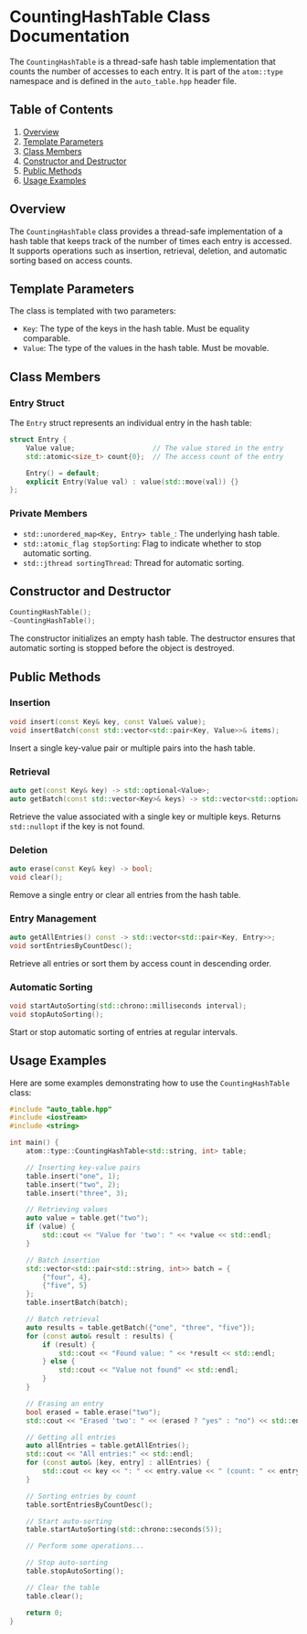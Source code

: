 # CountingHashTable Class Documentation

The `CountingHashTable` is a thread-safe hash table implementation that counts the number of accesses to each entry. It is part of the `atom::type` namespace and is defined in the `auto_table.hpp` header file.

## Table of Contents

1. [Overview](#overview)
2. [Template Parameters](#template-parameters)
3. [Class Members](#class-members)
4. [Constructor and Destructor](#constructor-and-destructor)
5. [Public Methods](#public-methods)
6. [Usage Examples](#usage-examples)

## Overview

The `CountingHashTable` class provides a thread-safe implementation of a hash table that keeps track of the number of times each entry is accessed. It supports operations such as insertion, retrieval, deletion, and automatic sorting based on access counts.

## Template Parameters

The class is templated with two parameters:

- `Key`: The type of the keys in the hash table. Must be equality comparable.
- `Value`: The type of the values in the hash table. Must be movable.

## Class Members

### Entry Struct

The `Entry` struct represents an individual entry in the hash table:

```cpp
struct Entry {
    Value value;                   // The value stored in the entry
    std::atomic<size_t> count{0};  // The access count of the entry

    Entry() = default;
    explicit Entry(Value val) : value(std::move(val)) {}
};
```

### Private Members

- `std::unordered_map<Key, Entry> table_`: The underlying hash table.
- `std::atomic_flag stopSorting`: Flag to indicate whether to stop automatic sorting.
- `std::jthread sortingThread`: Thread for automatic sorting.

## Constructor and Destructor

```cpp
CountingHashTable();
~CountingHashTable();
```

The constructor initializes an empty hash table. The destructor ensures that automatic sorting is stopped before the object is destroyed.

## Public Methods

### Insertion

```cpp
void insert(const Key& key, const Value& value);
void insertBatch(const std::vector<std::pair<Key, Value>>& items);
```

Insert a single key-value pair or multiple pairs into the hash table.

### Retrieval

```cpp
auto get(const Key& key) -> std::optional<Value>;
auto getBatch(const std::vector<Key>& keys) -> std::vector<std::optional<Value>>;
```

Retrieve the value associated with a single key or multiple keys. Returns `std::nullopt` if the key is not found.

### Deletion

```cpp
auto erase(const Key& key) -> bool;
void clear();
```

Remove a single entry or clear all entries from the hash table.

### Entry Management

```cpp
auto getAllEntries() const -> std::vector<std::pair<Key, Entry>>;
void sortEntriesByCountDesc();
```

Retrieve all entries or sort them by access count in descending order.

### Automatic Sorting

```cpp
void startAutoSorting(std::chrono::milliseconds interval);
void stopAutoSorting();
```

Start or stop automatic sorting of entries at regular intervals.

## Usage Examples

Here are some examples demonstrating how to use the `CountingHashTable` class:

```cpp
#include "auto_table.hpp"
#include <iostream>
#include <string>

int main() {
    atom::type::CountingHashTable<std::string, int> table;

    // Inserting key-value pairs
    table.insert("one", 1);
    table.insert("two", 2);
    table.insert("three", 3);

    // Retrieving values
    auto value = table.get("two");
    if (value) {
        std::cout << "Value for 'two': " << *value << std::endl;
    }

    // Batch insertion
    std::vector<std::pair<std::string, int>> batch = {
        {"four", 4},
        {"five", 5}
    };
    table.insertBatch(batch);

    // Batch retrieval
    auto results = table.getBatch({"one", "three", "five"});
    for (const auto& result : results) {
        if (result) {
            std::cout << "Found value: " << *result << std::endl;
        } else {
            std::cout << "Value not found" << std::endl;
        }
    }

    // Erasing an entry
    bool erased = table.erase("two");
    std::cout << "Erased 'two': " << (erased ? "yes" : "no") << std::endl;

    // Getting all entries
    auto allEntries = table.getAllEntries();
    std::cout << "All entries:" << std::endl;
    for (const auto& [key, entry] : allEntries) {
        std::cout << key << ": " << entry.value << " (count: " << entry.count.load() << ")" << std::endl;
    }

    // Sorting entries by count
    table.sortEntriesByCountDesc();

    // Start auto-sorting
    table.startAutoSorting(std::chrono::seconds(5));

    // Perform some operations...

    // Stop auto-sorting
    table.stopAutoSorting();

    // Clear the table
    table.clear();

    return 0;
}
```
